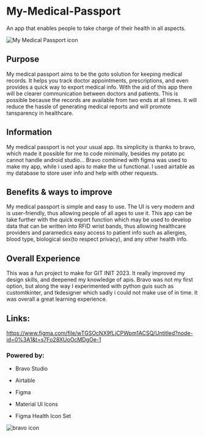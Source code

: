 # My-Medical-Passport
An app that enables people to take charge of their health in all aspects. 

![My Medical Passport icon](https://vectr.com/design/editor/bdd67ba7-0c23-43c3-9c9a-712df2dd7749)

## Purpose
My medical passport aims to be the goto solution for keeping medical records. It helps you track doctor appointments, prescriptions, and even provides a quick way to export medical info. With the aid of this app there will be clearer communication between doctors and patients. This is possible because the records are available from two ends at all times. It will reduce the hassle of generating medical reports and will promote tansparency in healthcare. 

## Information
My medical passport is not your usual app. Its simplicity is thanks to bravo, which made it possible for me to code minimally, besides my potato pc cannot handle android studio... Bravo combined with figma was used to make my app, while i used apis to make the ui functional. I used airtable as my database to store user info and help with other requests.

## Benefits & ways to improve
My medical passport is simple and easy to use. The UI is very modern and is user-friendly, thus allowing people of all ages to use it. This app can be take further with the quick export function which may be used to develop data that can be written into RFID wrist bands, thus allowing healthcare providers and paramedics easy access to patient info such as allergies, blood type, biological sex(to respect privacy), and any other health info.

## Overall Experience 
This was a fun project to make for GIT INIT 2023. It really improved my design skills, and deepened my knowledge of apis. Bravo was not my first option, but along the way I experimented with python guis such as customtkinter, and tkdesigner which sadly i could not make use of in time. It was overall a great learning experience.

## Links:
https://www.figma.com/file/wTGSOcNX9fLjCPWpm1ACSQ/Untitled?node-id=0%3A1&t=s7Fo28XUoOcMDgOe-1

### Powered by:
- Bravo Studio 
* Airtable
- Figma
+ Material UI Icons
- Figma Health Icon Set


![bravo icon](https://projects.bravostudio.app/images/logo-and-text.svg)
